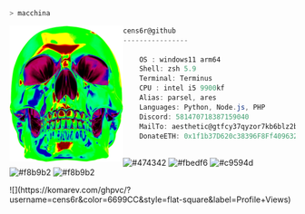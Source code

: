 ```zsh
> macchina
```

<img align="left" src="./assets/skidskull.png" width="200" /> 

```csharp
cens6r@github
----------------

    OS : windows11 arm64
    Shell: zsh 5.9
    Terminal: Terminus
    CPU : intel i5 9900kf
    Alias: parsel, ares
    Languages: Python, Node.js, PHP
    Discord: 581470718387159040
    MailTo: aesthetic@gtfcy37qyzor7kb6blz2buwuu5u7qjkycasjdf3yaslibkbyhsxub4yd.onion
    DonateETH: 0x1f1b37D620c38396F8Ff40963221BE8662389CD6
```

<p align="left">
  &nbsp; &nbsp; &nbsp; &nbsp; &nbsp;&nbsp; &nbsp; &nbsp; &nbsp; &nbsp;&nbsp; &nbsp; &nbsp; &nbsp; &nbsp; &nbsp; &nbsp; &nbsp; &nbsp; &nbsp; &nbsp;&nbsp; &nbsp; &nbsp; &nbsp; &nbsp;&nbsp; &nbsp; &nbsp; &nbsp; &nbsp;
  <img alt="#474342" src="https://via.placeholder.com/15/ADBAC7/000000?text=+" width="25" height="20" />
  <img alt="#fbedf6" src="https://via.placeholder.com/15/6CB6FF/000000?text=+" width="25" height="20" />
  <img alt="#c9594d" src="https://via.placeholder.com/15/F47067/000000?text=+" width="25" height="20" />
  <img alt="#f8b9b2" src="https://via.placeholder.com/15/DCBDFB/000000?text=+" width="25" height="20" />
  <img alt="#f8b9b2" src="https://via.placeholder.com/15/57ab5a/000000?text=+" width="25" height="20" />
</p>
![](https://komarev.com/ghpvc/?username=cens6r&color=6699CC&style=flat-square&label=Profile+Views)
